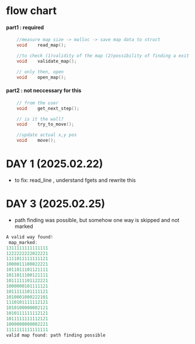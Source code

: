 # flow chart

#### part1 : required
```c
	//measure map size -> malloc -> save map data to struct
	void	read_map();

	//to check (1)validity of the map (2)possibility of finding a exit
	void	validate_map();

	// only then, open
	void	open_map();
```

#### part2 : not neccessary for this
```c
	// from the user
	void	get_next_step();

	// is it the wall?
	void	try_to_move();

	//update actual x,y pos
	void	move();
```


# DAY 1 (2025.02.22)
- to fix: read_line , understand fgets and rewrite this

# DAY 3 (2025.02.25)
- path finding was possible, but somehow one way is skipped and not marked
```c
A valid way found!
 map_marked:
1311111111111111
1222222222022221
1111011111111121
1000011100022221
1011011101121111
1011011100121111
1011111101122221
1000000101111121
1011111101111121
1010001000222101
1110101111112121
1010100000002121
1010111111112121
1011111111112121
1000000000002221
1111111111111111
valid map found: path finding possible
```